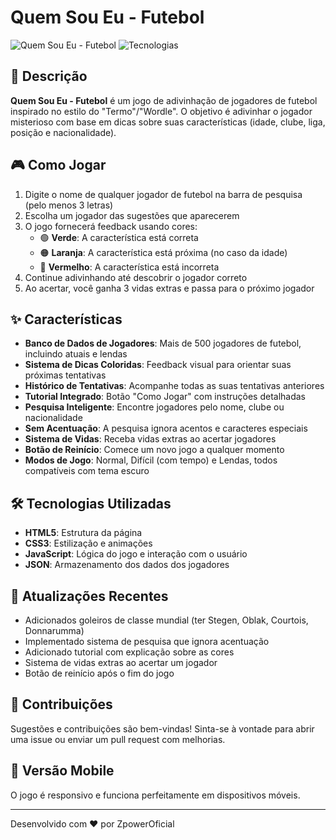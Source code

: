 # Quem Sou Eu - Futebol

![Quem Sou Eu - Futebol](https://img.shields.io/badge/Jogo-Adivinhação-brightgreen)
![Tecnologias](https://img.shields.io/badge/Tecnologias-HTML%20CSS%20JavaScript-blue)

## 📝 Descrição

**Quem Sou Eu - Futebol** é um jogo de adivinhação de jogadores de futebol inspirado no estilo do "Termo"/"Wordle". O objetivo é adivinhar o jogador misterioso com base em dicas sobre suas características (idade, clube, liga, posição e nacionalidade).

## 🎮 Como Jogar

1. Digite o nome de qualquer jogador de futebol na barra de pesquisa (pelo menos 3 letras)
2. Escolha um jogador das sugestões que aparecerem
3. O jogo fornecerá feedback usando cores:
   - 🟢 **Verde**: A característica está correta
   - 🟠 **Laranja**: A característica está próxima (no caso da idade)
   - 🔴 **Vermelho**: A característica está incorreta
4. Continue adivinhando até descobrir o jogador correto
5. Ao acertar, você ganha 3 vidas extras e passa para o próximo jogador

## ✨ Características

- **Banco de Dados de Jogadores**: Mais de 500 jogadores de futebol, incluindo atuais e lendas
- **Sistema de Dicas Coloridas**: Feedback visual para orientar suas próximas tentativas
- **Histórico de Tentativas**: Acompanhe todas as suas tentativas anteriores
- **Tutorial Integrado**: Botão "Como Jogar" com instruções detalhadas
- **Pesquisa Inteligente**: Encontre jogadores pelo nome, clube ou nacionalidade
- **Sem Acentuação**: A pesquisa ignora acentos e caracteres especiais
- **Sistema de Vidas**: Receba vidas extras ao acertar jogadores
- **Botão de Reinício**: Comece um novo jogo a qualquer momento
- **Modos de Jogo**: Normal, Difícil (com tempo) e Lendas, todos compatíveis com tema escuro

## 🛠️ Tecnologias Utilizadas

- **HTML5**: Estrutura da página
- **CSS3**: Estilização e animações
- **JavaScript**: Lógica do jogo e interação com o usuário
- **JSON**: Armazenamento dos dados dos jogadores

## 🔄 Atualizações Recentes

- Adicionados goleiros de classe mundial (ter Stegen, Oblak, Courtois, Donnarumma)
- Implementado sistema de pesquisa que ignora acentuação
- Adicionado tutorial com explicação sobre as cores
- Sistema de vidas extras ao acertar um jogador
- Botão de reinício após o fim do jogo

## 🤝 Contribuições

Sugestões e contribuições são bem-vindas! Sinta-se à vontade para abrir uma issue ou enviar um pull request com melhorias.

## 📱 Versão Mobile

O jogo é responsivo e funciona perfeitamente em dispositivos móveis.

---

Desenvolvido com ❤️ por ZpowerOficial